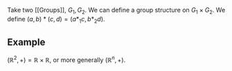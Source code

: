 Take two [[Groups]], $G_{1},G_{2}$. We can define a group structure on $G_{1}\times G_{2}$. We define $(a,b)*(c,d)=(a*_1c,b*_2d)$. 
## Example
$(\mathbb{R}^{2},+)=\mathbb{R}\times \mathbb{R}$, or more generally $(\mathbb{R}^{n},+)$.